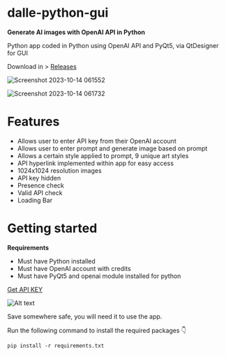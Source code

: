 # dalle-python-gui
**Generate AI images with OpenAI API in Python**


Python app coded in Python using OpenAI API and PyQt5, via QtDesigner for GUI

Download in > [Releases](https://github.com/matthewcespon/dalle-python-gui/releases/tag/latest)


![Screenshot 2023-10-14 061552](https://github.com/matthewcespon/dalle-python-gui/assets/98528639/1ebcd8b3-b595-456a-87b3-355dae2ec270)


![Screenshot 2023-10-14 061732](https://github.com/matthewcespon/dalle-python-gui/assets/98528639/ba0710df-c853-4c00-95af-4792f2d79697)

# Features
- Allows user to enter API key from their OpenAI account
- Allows user to enter prompt and generate image based on prompt
- Allows a certain style applied to prompt, 9 unique art styles
- API hyperlink implemented within app for easy access
- 1024x1024 resolution images
- API key hidden
- Presence check
- Valid API check
- Loading Bar

# Getting started
**Requirements**

- Must have Python installed
- Must have OpenAI account with credits
- Must have PyQt5 and openai module installed for python


[Get API KEY](https://platform.openai.com/api-keys)

![Alt text](image.png)

Save somewhere safe, you will need it to use the app.

Run the following command to install the required packages 👇

```
pip install -r requirements.txt
```
